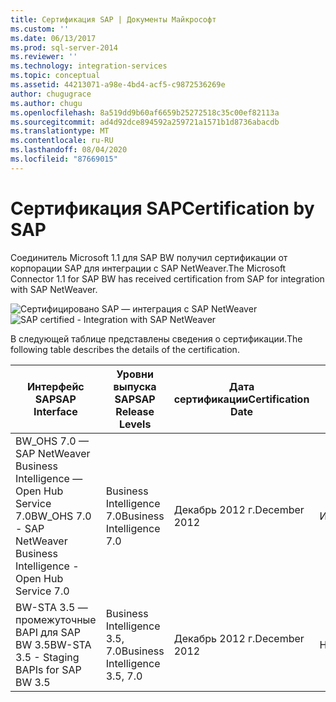 ```yaml
---
title: Сертификация SAP | Документы Майкрософт
ms.custom: ''
ms.date: 06/13/2017
ms.prod: sql-server-2014
ms.reviewer: ''
ms.technology: integration-services
ms.topic: conceptual
ms.assetid: 44213071-a98e-4bd4-acf5-c9872536269e
author: chugugrace
ms.author: chugu
ms.openlocfilehash: 8a519dd9b60af6659b25272518c35c00ef82113a
ms.sourcegitcommit: ad4d92dce894592a259721a1571b1d8736abacdb
ms.translationtype: MT
ms.contentlocale: ru-RU
ms.lasthandoff: 08/04/2020
ms.locfileid: "87669015"
---
```

# <a name="certification-by-sap"></a><span data-ttu-id="19716-102">Сертификация SAP</span><span class="sxs-lookup"><span data-stu-id="19716-102">Certification by SAP</span></span>
  <span data-ttu-id="19716-103">Соединитель Microsoft 1.1 для SAP BW получил сертификации от корпорации SAP для интеграции с SAP NetWeaver.</span><span class="sxs-lookup"><span data-stu-id="19716-103">The Microsoft Connector 1.1 for SAP BW has received certification from SAP for integration with SAP NetWeaver.</span></span>  
  
 <span data-ttu-id="19716-104">![Сертифицировано SAP — интеграция с SAP NetWeaver](media/sapcertifiedforssis11.gif "Сертифицировано SAP — интеграция с SAP NetWeaver")</span><span class="sxs-lookup"><span data-stu-id="19716-104">![SAP certified - Integration with SAP NetWeaver](media/sapcertifiedforssis11.gif "SAP certified - Integration with SAP NetWeaver")</span></span>  
  
 <span data-ttu-id="19716-105">В следующей таблице представлены сведения о сертификации.</span><span class="sxs-lookup"><span data-stu-id="19716-105">The following table describes the details of the certification.</span></span>  
  
|<span data-ttu-id="19716-106">Интерфейс SAP</span><span class="sxs-lookup"><span data-stu-id="19716-106">SAP Interface</span></span>|<span data-ttu-id="19716-107">Уровни выпуска SAP</span><span class="sxs-lookup"><span data-stu-id="19716-107">SAP Release Levels</span></span>|<span data-ttu-id="19716-108">Дата сертификации</span><span class="sxs-lookup"><span data-stu-id="19716-108">Certification Date</span></span>|<span data-ttu-id="19716-109">Связанный компонент</span><span class="sxs-lookup"><span data-stu-id="19716-109">Related Component</span></span>|  
|-------------------|------------------------|------------------------|-----------------------|  
|<span data-ttu-id="19716-110">BW_OHS 7.0 — SAP NetWeaver Business Intelligence — Open Hub Service 7.0</span><span class="sxs-lookup"><span data-stu-id="19716-110">BW_OHS 7.0 - SAP NetWeaver Business Intelligence - Open Hub Service 7.0</span></span>|<span data-ttu-id="19716-111">Business Intelligence 7.0</span><span class="sxs-lookup"><span data-stu-id="19716-111">Business Intelligence 7.0</span></span>|<span data-ttu-id="19716-112">Декабрь 2012 г.</span><span class="sxs-lookup"><span data-stu-id="19716-112">December 2012</span></span>|<span data-ttu-id="19716-113">Источник</span><span class="sxs-lookup"><span data-stu-id="19716-113">Source</span></span>|  
|<span data-ttu-id="19716-114">BW-STA 3.5 — промежуточные BAPI для SAP BW 3.5</span><span class="sxs-lookup"><span data-stu-id="19716-114">BW-STA 3.5 - Staging BAPIs for SAP BW 3.5</span></span>|<span data-ttu-id="19716-115">Business Intelligence 3.5, 7.0</span><span class="sxs-lookup"><span data-stu-id="19716-115">Business Intelligence 3.5, 7.0</span></span>|<span data-ttu-id="19716-116">Декабрь 2012 г.</span><span class="sxs-lookup"><span data-stu-id="19716-116">December 2012</span></span>|<span data-ttu-id="19716-117">Назначение</span><span class="sxs-lookup"><span data-stu-id="19716-117">Destination</span></span>|  
  
  
